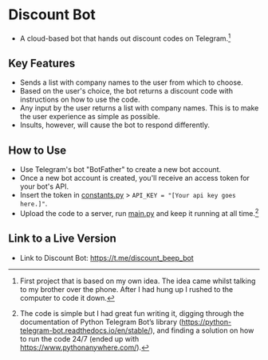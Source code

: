 # Discount Bot
- A cloud-based bot that hands out discount codes on Telegram.[^1]

## Key Features
- Sends a list with company names to the user from which to choose.
- Based on the user's choice, the bot returns a discount code with instructions on how to use the code.
- Any input by the user returns a list with company names. This is to make the user experience as simple as possible.
- Insults, however, will cause the bot to respond differently.

## How to Use
- Use Telegram's bot "BotFather" to create a new bot account.
- Once a new bot account is created, you'll receive an access token for your bot's API.
- Insert the token in [constants.py](https://github.com/Tomislav-Mi/DiscountBot/blob/main/constants.py) > ```API_KEY = "[Your api key goes here.]"```.
- Upload the code to a server, run [main.py](https://github.com/Tomislav-Mi/DiscountBot/blob/main/main.py) and keep it running at all time.[^2]

## Link to a Live Version
- Link to Discount Bot: https://t.me/discount_beep_bot



[^1]: First project that is based on my own idea. The idea came whilst talking to my brother over the phone. After I had hung up I rushed to the computer to code it down. 
[^2]: The code is simple but I had great fun writing it, digging through the documentation of Python Telegram Bot’s library (https://python-telegram-bot.readthedocs.io/en/stable/), and finding a solution on how to run the code 24/7 (ended up with https://www.pythonanywhere.com/).
